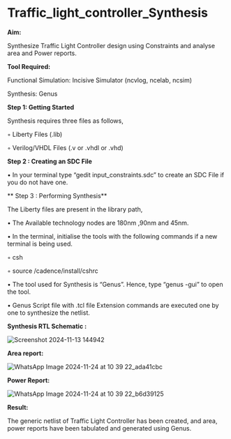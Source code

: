 
# Traffic_light_controller_Synthesis

**Aim:**

Synthesize Traffic Light Controller design using Constraints and analyse area and Power reports.

**Tool Required:**

Functional Simulation: Incisive Simulator (ncvlog, ncelab, ncsim)

Synthesis: Genus

**Step 1: Getting Started**

Synthesis requires three files as follows,

◦ Liberty Files (.lib)

◦ Verilog/VHDL Files (.v or .vhdl or .vhd)

**Step 2 : Creating an SDC File**

•	In your terminal type “gedit input_constraints.sdc” to create an SDC File if you do not have one.

** Step 3 : Performing Synthesis**

The Liberty files are present in the library path,

• The Available technology nodes are 180nm ,90nm and 45nm.

• In the terminal, initialise the tools with the following commands if a new terminal is being used.

◦ csh

◦ source /cadence/install/cshrc

• The tool used for Synthesis is “Genus”. Hence, type “genus -gui” to open the tool.

• Genus Script file with .tcl file Extension commands are executed one by one to synthesize the netlist.

**Synthesis RTL Schematic :**

![Screenshot 2024-11-13 144942](https://github.com/user-attachments/assets/aa552359-c5f1-4ef2-82e5-f72d1b6244eb)

**Area report:**

![WhatsApp Image 2024-11-24 at 10 39 22_ada41cbc](https://github.com/user-attachments/assets/60cf3ee3-9401-400a-b857-7a11833dcec7)



**Power Report:**

![WhatsApp Image 2024-11-24 at 10 39 22_b6d39125](https://github.com/user-attachments/assets/9bbe091b-2c92-426f-9913-9893eeb1a8f1)


**Result:**

The generic netlist of Traffic Light Controller has been created, and area, power reports have been tabulated and generated using Genus.
